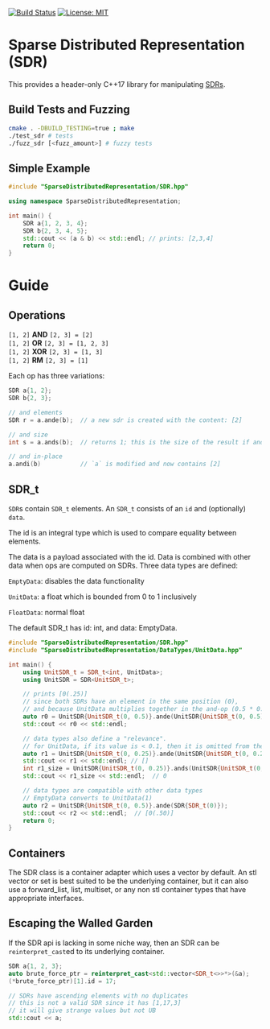 [![Build Status](https://travis-ci.com/jagprog5/sdr.svg?branch=master)](https://travis-ci.com/jagprog5/sdr)
[![License: MIT](https://img.shields.io/badge/License-MIT-yellow.svg)](https://opensource.org/licenses/MIT)
# Sparse Distributed Representation (SDR)

This provides a header-only C++17 library for manipulating [SDRs](https://youtu.be/ZDgCdWTuIzc).

## Build Tests and Fuzzing

```bash
cmake . -DBUILD_TESTING=true ; make
./test_sdr # tests
./fuzz_sdr [<fuzz_amount>] # fuzzy tests
```

## Simple Example

```cpp
#include "SparseDistributedRepresentation/SDR.hpp"

using namespace SparseDistributedRepresentation;

int main() {
    SDR a{1, 2, 3, 4};
    SDR b{2, 3, 4, 5};
    std::cout << (a & b) << std::endl; // prints: [2,3,4]
    return 0;
}

```

# Guide

## Operations

`[1, 2]` **AND** `[2, 3] = [2]`  
`[1, 2]` **OR** `[2, 3] = [1, 2, 3]`  
`[1, 2]` **XOR** `[2, 3] = [1, 3]`  
`[1, 2]` **RM** `[2, 3] = [1]`


Each op has three variations:

```cpp
SDR a{1, 2};
SDR b{2, 3};

// and elements
SDR r = a.ande(b);  // a new sdr is created with the content: [2]

// and size
int s = a.ands(b);  // returns 1; this is the size of the result if ande was called

// and in-place
a.andi(b)           // `a` is modified and now contains [2]
```

## SDR_t

`SDR`s contain `SDR_t` elements. An `SDR_t` consists of an `id` and (optionally) `data`. 

The id is an integral type which is used to compare equality between elements.

The data is a payload associated with the id. Data is combined with other data when ops are computed on SDRs. Three data types are defined:

`EmptyData`: disables the data functionality

`UnitData`: a float which is bounded from 0 to 1 inclusively

`FloatData`: normal float

The default SDR_t has id: int, and data: EmptyData.

```cpp
#include "SparseDistributedRepresentation/SDR.hpp"
#include "SparseDistributedRepresentation/DataTypes/UnitData.hpp"

int main() {
    using UnitSDR_t = SDR_t<int, UnitData>;
    using UnitSDR = SDR<UnitSDR_t>;

    // prints [0(.25)]
    // since both SDRs have an element in the same position (0),
    // and because UnitData multiplies together in the and-op (0.5 * 0.5)
    auto r0 = UnitSDR{UnitSDR_t(0, 0.5)}.ande(UnitSDR{UnitSDR_t(0, 0.5)});
    std::cout << r0 << std::endl;

    // data types also define a "relevance".
    // for UnitData, if its value is < 0.1, then it is omitted from the result
    auto r1 = UnitSDR{UnitSDR_t(0, 0.25)}.ande(UnitSDR{UnitSDR_t(0, 0.25)});
    std::cout << r1 << std::endl; // []
    int r1_size = UnitSDR{UnitSDR_t(0, 0.25)}.ands(UnitSDR{UnitSDR_t(0, 0.25)});
    std::cout << r1_size << std::endl;  // 0

    // data types are compatible with other data types
    // EmptyData converts to UnitData(1)
    auto r2 = UnitSDR{UnitSDR_t(0, 0.5)}.ande(SDR{SDR_t(0)});
    std::cout << r2 << std::endl;  // [0(.50)]
    return 0;
}
```

## Containers

The SDR class is a container adapter which uses a vector by default. An stl vector or set is best suited to be the underlying container, but it can also use a forward_list, list, multiset, or any non stl container types that have appropriate interfaces.

## Escaping the Walled Garden

If the SDR api is lacking in some niche way, then an SDR can be `reinterpret_cast`ed to its underlying container.

```cpp
SDR a{1, 2, 3};
auto brute_force_ptr = reinterpret_cast<std::vector<SDR_t<>>*>(&a);
(*brute_force_ptr)[1].id = 17;

// SDRs have ascending elements with no duplicates
// this is not a valid SDR since it has [1,17,3]
// it will give strange values but not UB
std::cout << a;
```
